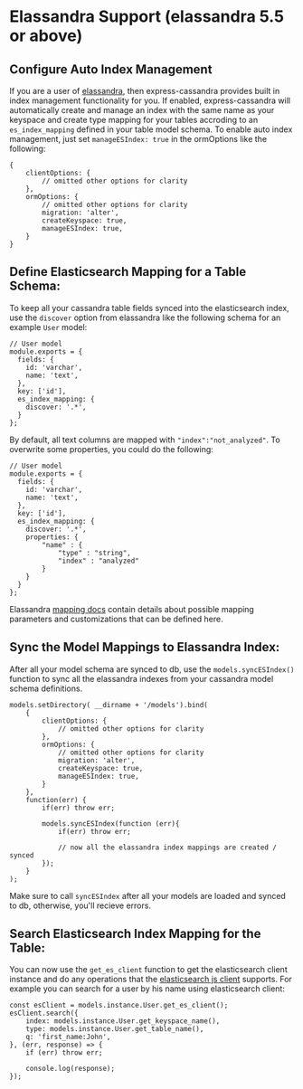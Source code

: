 # Elassandra Support (elassandra 5.5 or above)

## Configure Auto Index Management

If you are a user of [elassandra](https://github.com/strapdata/elassandra), then express-cassandra provides built in index management functionality for you. If enabled, express-cassandra will automatically create and manage an index with the same name as your keyspace and create type mapping for your tables accroding to an `es_index_mapping` defined in your table model schema. To enable auto index management, just set `manageESIndex: true` in the ormOptions like the following:

```
{
    clientOptions: {
        // omitted other options for clarity
    },
    ormOptions: {
        // omitted other options for clarity
        migration: 'alter',
        createKeyspace: true,
        manageESIndex: true,
    }
}
```

## Define Elasticsearch Mapping for a Table Schema:

To keep all your cassandra table fields synced into the elasticsearch index, use the `discover` option from elassandra like the following schema for an example `User` model:

```
// User model
module.exports = {
  fields: {
    id: 'varchar',
    name: 'text',
  },
  key: ['id'],
  es_index_mapping: {
    discover: '.*',
  }
};
```

By default, all text columns are mapped with `"index":"not_analyzed"`. To overwrite some properties, you could do the following:

```
// User model
module.exports = {
  fields: {
    id: 'varchar',
    name: 'text',
  },
  key: ['id'],
  es_index_mapping: {
    discover: '.*',
    properties: {
        "name" : {
            "type" : "string",
            "index" : "analyzed"
        }
    }
  }
};
```

Elassandra [mapping docs](http://elassandra.readthedocs.io/en/latest/mapping.html) contain details about possible mapping parameters and customizations that can be defined here.


## Sync the Model Mappings to Elassandra Index:

After all your model schema are synced to db, use the `models.syncESIndex()` function to sync all the elassandra indexes from your cassandra model schema definitions.

```
models.setDirectory( __dirname + '/models').bind(
    {
        clientOptions: {
            // omitted other options for clarity
        },
        ormOptions: {
            // omitted other options for clarity
            migration: 'alter',
            createKeyspace: true,
            manageESIndex: true,
        }
    },
    function(err) {
        if(err) throw err;

        models.syncESIndex(function (err){
            if(err) throw err;

            // now all the elassandra index mappings are created / synced
        });
    }
);
```

Make sure to call `syncESIndex` after all your models are loaded and synced to db, otherwise, you'll recieve errors.


## Search Elasticsearch Index Mapping for the Table:

You can now use the `get_es_client` function to get the elasticsearch client instance and do any operations that the [elasticsearch js client](https://www.elastic.co/guide/en/elasticsearch/client/javascript-api/current/api-reference.html) supports. For example you can search for a user by his name using elasticsearch client:

```
const esClient = models.instance.User.get_es_client();
esClient.search({
    index: models.instance.User.get_keyspace_name(),
    type: models.instance.User.get_table_name(),
    q: 'first_name:John',
}, (err, response) => {
    if (err) throw err;

    console.log(response);
});
```
